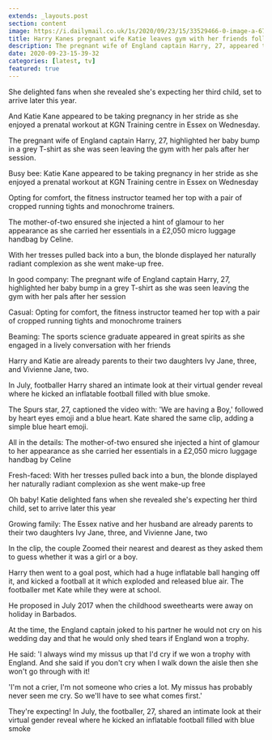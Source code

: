 ```yaml
---
extends: _layouts.post
section: content
image: https://i.dailymail.co.uk/1s/2020/09/23/15/33529466-0-image-a-67_1600870153230.jpg 
title: Harry Kanes pregnant wife Katie leaves gym with her friends following prenatal workout 
description: The pregnant wife of England captain Harry, 27, appeared to be taking pregnancy in her stride as she enjoyed a prenatal workout at KGN Training centre in Essex on Wednesday. 
date: 2020-09-23-15-39-32 
categories: [latest, tv] 
featured: true 
--- 
```

She delighted fans when she revealed she's expecting her third child, set to arrive later this year. 

And Katie Kane appeared to be taking pregnancy in her stride as she enjoyed a prenatal workout at KGN Training centre in Essex on Wednesday.

The pregnant wife of England captain Harry, 27, highlighted her baby bump in a grey T-shirt as she was seen leaving the gym with her pals after her session.

Busy bee: Katie Kane appeared to be taking pregnancy in her stride as she enjoyed a prenatal workout at KGN Training centre in Essex on Wednesday

Opting for comfort, the fitness instructor teamed her top with a pair of cropped running tights and monochrome trainers.

The mother-of-two ensured she injected a hint of glamour to her appearance as she carried her essentials in a £2,050 micro luggage handbag by Celine.

With her tresses pulled back into a bun, the blonde displayed her naturally radiant complexion as she went make-up free. 

In good company: The pregnant wife of England captain Harry, 27, highlighted her baby bump in a grey T-shirt as she was seen leaving the gym with her pals after her session

Casual: Opting for comfort, the fitness instructor teamed her top with a pair of cropped running tights and monochrome trainers

Beaming: The sports science graduate appeared in great spirits as she engaged in a lively conversation with her friends

Harry and Katie are already parents to their two daughters Ivy Jane, three, and Vivienne Jane, two. 

In July, footballer Harry shared an intimate look at their virtual gender reveal where he kicked an inflatable football filled with blue smoke. 

The Spurs star, 27, captioned the video with: 'We are having a Boy,' followed by heart eyes emoji and a blue heart. Kate shared the same clip, adding a simple blue heart emoji. 

All in the details: The mother-of-two ensured she injected a hint of glamour to her appearance as she carried her essentials in a £2,050 micro luggage handbag by Celine

Fresh-faced: With her tresses pulled back into a bun, the blonde displayed her naturally radiant complexion as she went make-up free

Oh baby! Katie delighted fans when she revealed she's expecting her third child, set to arrive later this year

Growing family: The Essex native and her husband are already parents to their two daughters Ivy Jane, three, and Vivienne Jane, two

In the clip, the couple Zoomed their nearest and dearest as they asked them to guess whether it was a girl or a boy.

Harry then went to a goal post, which had a huge inflatable ball hanging off it, and kicked a football at it which exploded and released blue air. The footballer met Kate while they were at school.

He proposed in July 2017 when the childhood sweethearts were away on holiday in Barbados. 

At the time, the England captain joked to his partner he would not cry on his wedding day and that he would only shed tears if England won a trophy. 

He said: 'I always wind my missus up that I'd cry if we won a trophy with England. And she said if you don't cry when I walk down the aisle then she won't go through with it!

'I'm not a crier, I'm not someone who cries a lot. My missus has probably never seen me cry. So we'll have to see what comes first.'   

They're expecting! In July, the footballer, 27, shared an intimate look at their virtual gender reveal where he kicked an inflatable football filled with blue smoke

